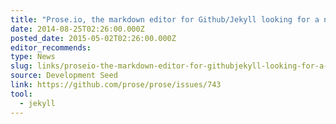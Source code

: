 ```yaml
---
title: "Prose.io, the markdown editor for Github/Jekyll looking for a new maintainer"
date: 2014-08-25T02:26:00.000Z
posted_date: 2015-05-02T02:26:00.000Z
editor_recommends:
type: News
slug: links/proseio-the-markdown-editor-for-githubjekyll-looking-for-a-new-maintainer
source: Development Seed
link: https://github.com/prose/prose/issues/743
tool:
  - jekyll
---
```





